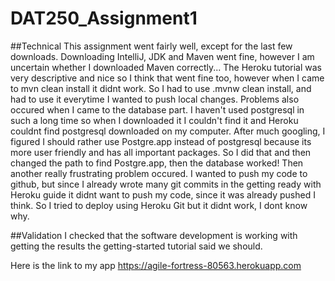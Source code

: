# DAT250_Assignment1

##Technical 
This assignment went fairly well, except for the last few downloads. Downloading IntelliJ, JDK and Maven went fine, however I am uncertain whether I downloaded Maven correctly... The Heroku tutorial was very descriptive and nice so I think that went fine too, however when I came to mvn clean install it didnt work. So I had to use \.mvnw clean install, and had to use it everytime I wanted to push local changes. Problems also occured when I came to the database part. I haven't used postgresql in such a long time so when I downloaded it I couldn't find it and Heroku couldnt find postgresql downloaded on my computer. After much googling, I figured I should rather use Postgre.app instead of postgresql because its more user friendly and has all important packages. So I did that and then changed the path to find Postgre.app, then the database worked! Then another really frustrating problem occured. I wanted to push my code to github, but since I already wrote many git commits in the getting ready with Heroku guide it didnt want to push my code, since it was already pushed I think. So I tried to deploy using Heroku Git but it didnt work, I dont know why. 

##Validation
I checked that the software development is working with getting the results the getting-started tutorial said we should. 

Here is the link to my app https://agile-fortress-80563.herokuapp.com

